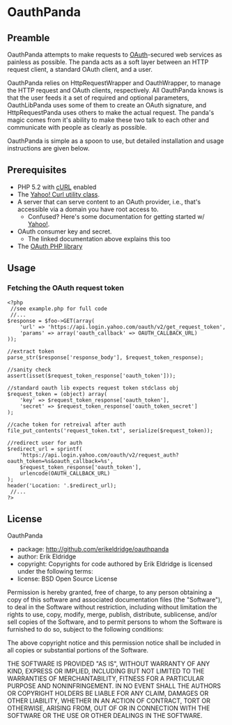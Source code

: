 # OauthPanda

## Preamble

OauthPanda attempts to make requests to [OAuth](http://oauth.net)-secured web services as painless as possible.  The panda acts as a soft layer between an HTTP request client, a standard OAuth client, and a user.  

OauthPanda relies on HttpRequestWrapper and OauthWrapper, to manage the HTTP request and OAuth clients, respectively.  All OauthPanda knows is that the user feeds it a set of required and optional parameters, OauthLibPanda uses some of them to create an OAuth signature, and HttpRequestPanda uses others to make the actual request.  The panda's magic comes from it's ability to make these two talk to each other and communicate with people as clearly as possible.  

OauthPanda is simple as a spoon to use, but detailed installation and usage instructions are given below.

## Prerequisites

* PHP 5.2 with [cURL](http://us.php.net/manual/en/ref.curl.php) enabled
* The [Yahoo! Curl utility class](http://github.com/yahoo/yos-social-php5/blob/master/lib/Yahoo/YahooCurl.class.php).
* A server that can serve content to an OAuth provider, i.e., that's accessible via a domain you have root access to.  
   * Confused?  Here's some documentation for getting started w/ [Yahoo!](http://developer.yahoo.com/oauth/).
* OAuth consumer key and secret.  
   * The linked documentation above explains this too
* The [OAuth PHP library](http://oauth.googlecode.com/svn/code/php/OAuth.php)

## Usage

### Fetching the OAuth request token

    <?php
	 //see example.php for full code
	 //...
    $response = $foo->GET(array(
        'url' => 'https://api.login.yahoo.com/oauth/v2/get_request_token',
        'params' => array('oauth_callback' => OAUTH_CALLBACK_URL)
    ));

    //extract token
    parse_str($response['response_body'], $request_token_response);

    //sanity check
    assert(isset($request_token_response['oauth_token']));

    //standard oauth lib expects request token stdclass obj
    $request_token = (object) array(
        'key' => $request_token_response['oauth_token'],
        'secret' => $request_token_response['oauth_token_secret']
    );

    //cache token for retreival after auth
    file_put_contents('request_token.txt', serialize($request_token));

    //redirect user for auth
    $redirect_url = sprintf(
        'https://api.login.yahoo.com/oauth/v2/request_auth?oauth_token=%s&oauth_callback=%s',
    	$request_token_response['oauth_token'], 
    	urlencode(OAUTH_CALLBACK_URL)
    );
    header('Location: '.$redirect_url);
	 //...
    ?>
    
## License

OauthPanda

* package: http://github.com/erikeldridge/oauthpanda
* author: Erik Eldridge
* copyright: Copyrights for code authored by Erik Eldridge is licensed under the following terms:
* license: BSD Open Source License

Permission is hereby granted, free of charge, to any person obtaining a copy
of this software and associated documentation files (the "Software"), to deal
in the Software without restriction, including without limitation the rights
to use, copy, modify, merge, publish, distribute, sublicense, and/or sell
copies of the Software, and to permit persons to whom the Software is
furnished to do so, subject to the following conditions:

The above copyright notice and this permission notice shall be included in
all copies or substantial portions of the Software.

THE SOFTWARE IS PROVIDED "AS IS", WITHOUT WARRANTY OF ANY KIND, EXPRESS OR
IMPLIED, INCLUDING BUT NOT LIMITED TO THE WARRANTIES OF MERCHANTABILITY,
FITNESS FOR A PARTICULAR PURPOSE AND NONINFRINGEMENT. IN NO EVENT SHALL THE
AUTHORS OR COPYRIGHT HOLDERS BE LIABLE FOR ANY CLAIM, DAMAGES OR OTHER
LIABILITY, WHETHER IN AN ACTION OF CONTRACT, TORT OR OTHERWISE, ARISING FROM,
OUT OF OR IN CONNECTION WITH THE SOFTWARE OR THE USE OR OTHER DEALINGS IN
THE SOFTWARE.